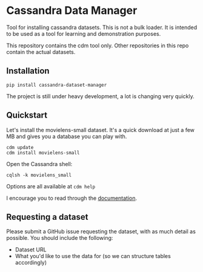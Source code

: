 # Cassandra Data Manager

Tool for installing cassandra datasets.  This is not a bulk loader.  It is intended to be used as a tool for learning and demonstration purposes.

This repository contains the cdm tool only.  Other repositories in this repo contain the actual datasets.

## Installation

`pip install cassandra-dataset-manager`
    
The project is still under heavy development, a lot is changing very quickly.

## Quickstart

Let's install the movielens-small dataset.  It's a quick download at just a few MB and gives you a database you can play with.

    cdm update
    cdm install movielens-small
    
Open the Cassandra shell:
       
    cqlsh -k movielens_small 
    
Options are all available at `cdm help`

I encourage you to read through the [documentation](http://cdm.readthedocs.org/en/latest/).
    

## Requesting a dataset

Please submit a GitHub issue requesting the dataset, with as much detail as possible.  You should include the following:

* Dataset URL
* What you'd like to use the data for (so we can structure tables accordingly)




